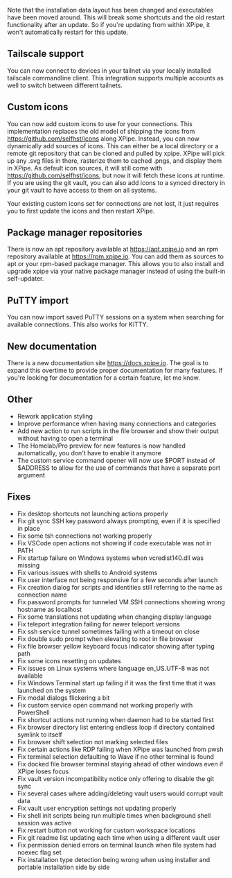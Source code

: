 Note that the installation data layout has been changed and executables have been moved around. This will break some shortcuts and the old restart functionality after an update. So if you're updating from within XPipe, it won't automatically restart for this update.

## Tailscale support

You can now connect to devices in your tailnet via your locally installed tailscale commandline client. This integration supports multiple accounts as well to switch between different tailnets.

## Custom icons

You can now add custom icons to use for your connections. This implementation replaces the old model of shipping the icons from https://github.com/selfhst/icons along XPipe. Instead, you can now dynamically add sources of icons. This can either be a local directory or a remote git repository that can be cloned and pulled by xpipe. XPipe will pick up any .svg files in there, rasterize them to cached .pngs, and display them in XPipe. As default icon sources, it will still come with https://github.com/selfhst/icons, but now it will fetch these icons at runtime. If you are using the git vault, you can also add icons to a synced directory in your git vault to have access to them on all systems.

Your existing custom icons set for connections are not lost, it just requires you to first update the icons and then restart XPipe.

## Package manager repositories

There is now an apt repository available at https://apt.xpipe.io and an rpm repository available at https://rpm.xpipe.io. You can add them as sources to apt or your rpm-based package manager. This allows you to also install and upgrade xpipe via your native package manager instead of using the built-in self-updater. 

## PuTTY import

You can now import saved PuTTY sessions on a system when searching for available connections. This also works for KiTTY.

## New documentation

There is a new documentation site https://docs.xpipe.io. The goal is to expand this overtime to provide proper documentation for many features. If you're looking for documentation for a certain feature, let me know.

## Other

- Rework application styling
- Improve performance when having many connections and categories
- Add new action to run scripts in the file browser and show their output without having to open a terminal
- The Homelab/Pro preview for new features is now handled automatically, you don't have to enable it anymore
- The custom service command opener will now use \$PORT instead of \$ADDRESS to allow for the use of commands that have a separate port argument

## Fixes

- Fix desktop shortcuts not launching actions properly
- Fix git sync SSH key password always prompting, even if it is specified in place
- Fix some tsh connections not working properly
- Fix VSCode open actions not showing if code executable was not in PATH
- Fix startup failure on Windows systems when vcredist140.dll was missing
- Fix various issues with shells to Android systems
- Fix user interface not being responsive for a few seconds after launch
- Fix creation dialog for scripts and identities still referring to the name as connection name
- Fix password prompts for tunneled VM SSH connections showing wrong hostname as localhost
- Fix some translations not updating when changing display language
- Fix teleport integration failing for newer teleport versions
- Fix ssh service tunnel sometimes failing with a timeout on close
- Fix double sudo prompt when elevating to root in file browser
- Fix file browser yellow keyboard focus indicator showing after typing path
- Fix some icons resetting on updates
- Fix issues on Linux systems where language en_US.UTF-8 was not available
- Fix Windows Terminal start up failing if it was the first time that it was launched on the system
- Fix modal dialogs flickering a bit
- Fix custom service open command not working properly with PowerShell
- Fix shortcut actions not running when daemon had to be started first
- Fix browser directory list entering endless loop if directory contained symlink to itself
- Fix browser shift selection not marking selected files
- Fix certain actions like RDP failing when XPipe was launched from pwsh
- Fix terminal selection defaulting to Wave if no other terminal is found
- Fix docked file browser terminal staying ahead of other windows even if XPipe loses focus
- Fix vault version incompatibility notice only offering to disable the git sync
- Fix several cases where adding/deleting vault users would corrupt vault data
- Fix vault user encryption settings not updating properly
- Fix shell init scripts being run multiple times when background shell session was active
- Fix restart button not working for custom workspace locations
- Fix git readme list updating each time when using a different vault user
- Fix permission denied errors on terminal launch when file system had noexec flag set
- Fix installation type detection being wrong when using installer and portable installation side by side
